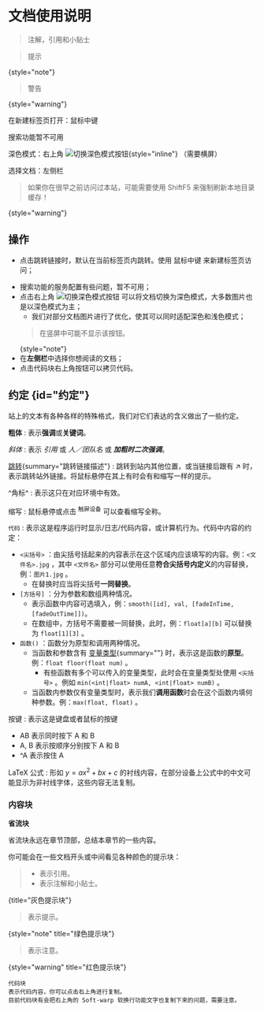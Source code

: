 # 文档使用说明

<show-structure depth="2"/>

<tldr>

> 注解，引用和小贴士

> 提示
>
{style="note"}

> 警告
>
{style="warning"}

在新建标签页打开：<shortcut>鼠标中键</shortcut>

[//]: # (高级搜索：<shortcut>Ctrl</shortcut><shortcut>K</shortcut>)
搜索功能暂不可用

深色模式：右上角 ![切换深色模式按钮](https://resources.jetbrains.com/help/img/writerside/systemTheme_dark.svg){style="inline"} （需要横屏）

选择文档：左侧栏
</tldr>

> 如果你在很早之前访问过本站，可能需要使用 <shortcut>Shift</shortcut><shortcut>F5</shortcut> 来强制刷新本地目录缓存！
>
{style="warning"}

## 操作

- 点击跳转链接时，默认在当前标签页内跳转。使用 <shortcut>鼠标中键</shortcut> 来新建标签页访问；

[//]: # (- 使用 <shortcut>Ctrl</shortcut><shortcut>K</shortcut> 进行高级搜索；)
- 搜索功能的服务配置有些问题，暂不可用；
- 点击右上角 <img src="https://resources.jetbrains.com/help/img/writerside/systemTheme_dark.svg" alt="切换深色模式按钮"/> 可以将文档切换为深色模式，大多数图片也是以深色模式为主；
  - 我们对部分文档图片进行了优化，使其可以同时适配深色和浅色模式；
  > 在竖屏中可能不显示该按钮。
  >
  {style="note"}
- 在**左侧栏**中选择你想阅读的文档；
- 点击代码块右上角按钮可以拷贝代码。

## 约定 {id="约定"}

站上的文本有各种各样的特殊格式，我们对它们表达的含义做出了一些约定。

**粗体**
: 表示**强调**或**关键词**。

*斜体*
: 表示 *引用* 或 *人／团队名* 或 **_加粗时二次强调_**。

[跳转](#约定){summary="跳转链接描述"}
: 跳转到站内其他位置，或当链接后跟有 ↗ 时，表示跳转站外链接。将鼠标悬停在其上有时会有和缩写一样的提示。

^角标^
: 表示这只在对应环境中有效。

<tooltip term="缩写">缩写</tooltip>
: 鼠标悬停或点击 <sup>触屏设备</sup> 可以查看缩写全称。

`代码`
: 表示这是程序运行时显示/日志/代码内容，或计算机行为。代码中内容的约定：
- `<尖括号>` ：由尖括号括起来的内容表示在这个区域内应该填写的内容。例：`<文件名>.jpg` ，其中 `<文件名>` 部分可以使用任意**符合尖括号内定义**的内容替换，例：`图片1.jpg` 。
  - 在替换时应当将尖括号**一同替换**。
- `[方括号]` ：分为参数和数组两种情况。
  - 表示函数中内容可选填入，例：`smooth([id], val, [fadeInTime, [fadeOutTime]])`。
  - 在数组中，方括号不需要被一同替换，此时，例：`float[a][b]` 可以替换为 `float[1][3]` 。
- `函数()` ：函数分为原型和调用两种情况。
  - 当函数和参数含有 [变量类型](terms.md#变量类型和修饰符){summary=""} 时，表示这是函数的**原型**。例：`float floor(float num)` 。
    - 有些函数有多个可以传入的变量类型，此时会在变量类型处使用 `<尖括号>` 。例如 `min(<int|float> numA, <int|float> numB)` 。
  - 当函数内参数仅有变量类型时，表示我们**调用函数**时会在这个函数内填何种参数。例：`max(float, float)` 。

<shortcut>按键</shortcut>
: 表示这是键盘或者鼠标的按键
- <shortcut>A</shortcut><shortcut>B</shortcut> 表示同时按下 A 和 B
- <shortcut>A</shortcut>, <shortcut>B</shortcut> 表示按顺序分别按下 A 和 B
- <shortcut>^A</shortcut> 表示按住 A

$\text{LaTeX}$ 公式
: 形如 $y = ax^2 + bx + c$ 的衬线内容，在部分设备上公式中的中文可能显示为非衬线字体，这些内容无法复制。

### 内容块

<tldr>

**省流块**

省流块永远在章节顶部，总结本章节的一些内容。
</tldr>

你可能会在一些文档开头或中间看见各种颜色的提示块：

> - 表示引用。
> - 表示注解和小贴士。
>
{title="灰色提示块"}

> 表示提示。
>
{style="note" title="绿色提示块"}

> 表示注意。
>
{style="warning" title="红色提示块"}

```text
代码块
表示代码内容，你可以点击右上角进行复制。
目前代码块有会把右上角的 Soft-warp 软换行功能文字也复制下来的问题，需要注意。
```

